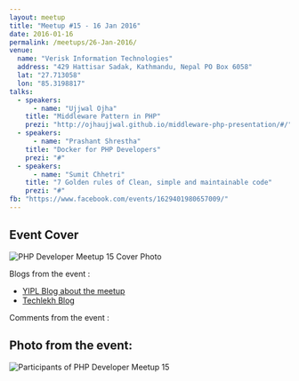 ```yaml
---
layout: meetup
title: "Meetup #15 - 16 Jan 2016"
date: 2016-01-16
permalink: /meetups/26-Jan-2016/
venue:
  name: "Verisk Information Technologies"
  address: "429 Hattisar Sadak, Kathmandu, Nepal PO Box 6058"
  lat: "27.713058"
  lon: "85.3198817"
talks:
  - speakers:
      - name: "Ujjwal Ojha"
    title: "Middleware Pattern in PHP"
    prezi: "http://ojhaujjwal.github.io/middleware-php-presentation/#/"
  - speakers:
      - name: "Prashant Shrestha"
    title: "Docker for PHP Developers"
    prezi: "#"
  - speakers:
      - name: "Sumit Chhetri"
    title: "7 Golden rules of Clean, simple and maintainable code"
    prezi: "#"
fb: "https://www.facebook.com/events/1629401980657009/"
---
```


## Event Cover

![PHP Developer Meetup 15 Cover Photo](https://scontent-sin1-1.xx.fbcdn.net/hphotos-xtf1/v/t1.0-9/12510377_10207263438297257_454815010463444875_n.jpg?oh=407de74d3de72ababeadddfeee2ac64b&oe=576A3174 "PHP Developer Meetup 15 Cover Photo")



Blogs from the event :

- [YIPL Blog about the meetup](https://blog.yipl.com.np/php-developers-meet-up-15-e07a73f5a43e#.62m33hoen)
- [Techlekh Blog](http://techlekh.com/2016/01/14/php-developers-meetup-15/)

Comments from the event :

## Photo from the event:

![Participants of PHP Developer Meetup 15](https://fbcdn-sphotos-e-a.akamaihd.net/hphotos-ak-xft1/t31.0-8/12493898_10153770498603257_8108151776436833141_o.jpg "Participants of PHP Developer Meetup 15")
